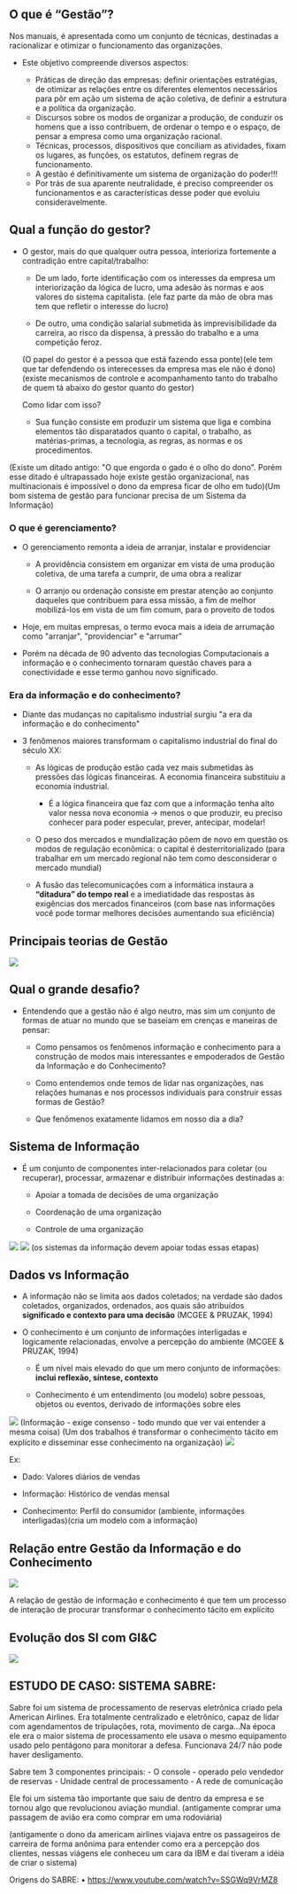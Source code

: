 
## O que é “Gestão”?

Nos manuais, é apresentada como um conjunto de técnicas, destinadas a racionalizar e otimizar o funcionamento das organizações.

- Este objetivo compreende diversos aspectos:

    - Práticas de direção das empresas: definir orientações estratégias, de otimizar as relações entre os diferentes elementos necessários para pôr em ação um sistema de ação coletiva, de definir a estrutura e a política da organização.
    - Discursos sobre os modos de organizar a produção, de conduzir os homens que a isso contribuem, de ordenar o tempo e o espaço, de pensar a empresa como uma organização racional.
    - Técnicas, processos, dispositivos que conciliam as atividades, fixam os lugares, as funções, os estatutos, definem regras de funcionamento.
    - A gestão é definitivamente um sistema de organização do poder!!!
    - Por trás de sua aparente neutralidade, é preciso compreender os funcionamentos e as características desse poder que evoluiu consideravelmente.

## Qual a função do gestor?

- O gestor, mais do que qualquer outra pessoa, interioriza fortemente a contradição entre capital/trabalho:

    - De um lado, forte identificação com os interesses da empresa um interiorização da lógica de lucro, uma adesão às normas e aos valores do sistema capitalista. (ele faz parte da mão de obra mas tem que refletir o interesse do lucro)

    - De outro, uma condição salarial submetida às imprevisibilidade da carreira, ao risco da dispensa, à pressão do trabalho e a uma competição feroz.

    (O papel do gestor é a pessoa que está fazendo essa ponte)(ele tem que tar defendendo os interecesses da empresa mas ele não é dono)(existe mecanismos de controle e acompanhamento tanto do trabalho de quem tá abaixo do gestor quanto do gestor)

	Como lidar com isso?

    - Sua função consiste em produzir um sistema que liga e combina elementos tão disparatados quanto o capital, o trabalho, as matérias-primas, a tecnologia, as regras, as normas e os procedimentos.

(Existe um ditado antigo: "O que engorda o gado é o olho do dono". Porém esse ditado é ultrapassado hoje existe gestão organizacional, nas multinacionais é impossível o dono da empresa ficar de olho em tudo)(Um bom sistema de gestão para funcionar precisa de um Sistema da Informação)
    
### O que é gerenciamento?

- O gerenciamento remonta a ideia de arranjar, instalar e providenciar

    - A providência consistem em organizar em vista de uma produção coletiva, de uma tarefa a cumprir, de uma obra a realizar

    - O arranjo ou ordenação consiste em prestar atenção ao conjunto daqueles que contribuem para essa missão, a fim de melhor mobilizá-los em vista de um fim comum, para o proveito de todos

- Hoje, em muitas empresas, o termo evoca mais a ideia de arrumação como "arranjar", "providenciar" e "arrumar"

- Porém na década de 90 advento das tecnologias Computacionais a informação e o conhecimento tornaram questão chaves para a conectividade e esse termo ganhou novo significado.

### Era da informação e do conhecimento?

- Diante das mudanças no capitalismo industrial surgiu "a era da informação e do conhecimento"

- 3 fenômenos maiores transformam o capitalismo industrial do final do século XX:

    - As lógicas de produção estão cada vez mais submetidas às pressões das lógicas financeiras. A economia financeira substituiu a economia industrial.
    
        - É a lógica financeira que faz com que a informação tenha alto valor nessa nova economia -> menos o que produzir, eu preciso conhecer para poder especular, prever, antecipar, modelar!

    - O peso dos mercados e mundialização  põem de novo em questão os modos de regulação econômica: o capital é desterritorializado (para trabalhar em um mercado regional não tem como desconsiderar o mercado mundial)

    - A fusão das telecomunicações com a informática instaura a **“ditadura” do tempo real** e a imediatidade das respostas às exigências dos mercados financeiros (com base nas informações você pode tormar melhores decisões aumentando sua eficiência)

## Principais teorias de Gestão

<img src="../.assets/teoGest.JPG">

## Qual o grande desafio?

- Entendendo que a gestão não é algo neutro, mas sim um conjunto de formas de atuar no mundo que se baseiam em crenças e maneiras de pensar:

    - Como pensamos os fenômenos informação e conhecimento para a construção de modos mais interessantes e empoderados de Gestão da Informação e do Conhecimento?

    - Como entendemos onde temos de lidar nas organizações, nas relações humanas e nos processos individuais para construir essas formas de Gestão?

    - Que fenômenos exatamente lidamos em nosso dia a dia?

## Sistema de Informação

- É um conjunto de componentes inter-relacionados para coletar (ou recuperar), processar, armazenar e distribuir informações destinadas a:

    - Apoiar a tomada de decisões de uma organização

    - Coordenação de uma organização

    - Controle de uma organização

<img src= "../.assets/si.JPG">

<img src= "../.assets/orgopes.JPG">
(os sistemas da informação devem apoiar todas essas etapas)

## Dados vs Informação

- A informação não se limita aos dados coletados; na verdade são dados coletados, organizados, ordenados, aos quais são atribuídos **significado e contexto para uma decisão** (MCGEE & PRUZAK, 1994)

- O conhecimento é um conjunto de informações interligadas e logicamente relacionadas, envolve a percepção do ambiente (MCGEE & PRUZAK, 1994)

    - É um nível mais elevado do que um mero conjunto de informações: **inclui reflexão, síntese, contexto**

    - Conhecimento é um entendimento (ou modelo) sobre pessoas, objetos ou eventos, derivado de informações sobre eles

<img src="../.assets/dados vs info.JPG">
(Informação - exige consenso - todo mundo que ver vai entender a mesma coisa)
(Um dos trabalhos é transformar o conhecimento tácito em explícito e disseminar esse conhecimento na organização)

<img src="../.assets/confinfodados.JPG">

Ex: 
- Dado: Valores diários de vendas

- Informação: Histórico de vendas mensal

- Conhecimento: Perfil do consumidor (ambiente, informações interligadas)(cria um modelo com a informação)


## Relação entre Gestão da Informação e do Conhecimento

<img src="../.assets/relação.JPG">

A relação de gestão de informação e conhecimento é que tem um processo de interação de procurar transformar o conhecimento tácito em explícito

## Evolução dos SI com GI&C

<img src="../.assets/evosi.JPG">


## ESTUDO DE CASO: SISTEMA SABRE:

Sabre foi um sistema de processamento de reservas eletrônica criado pela American Airlines. Era totalmente centralizado e eletrônico, capaz de lidar com agendamentos de tripulações, rota, movimento de carga...Na época ele era o maior sistema de processamento ele usava o mesmo equipamento usado pelo pentágono para monitorar a defesa. Funcionava 24/7 não pode haver desligamento.

Sabre tem 3 componentes principais:
    - O console - operado pelo vendedor de reservas
    - Unidade central de processamento
    - A rede de comunicação

Ele foi um sistema tão importante que saiu de dentro da empresa e se tornou algo que revolucionou aviação mundial. (antigamente comprar uma passagem de avião era como comprar em uma rodoviária)

(antigamente o dono da americam airlines viajava entre os passageiros de carreira de forma anônima para entender como era a percepção dos clientes, nessas viágens ele conheceu um cara da IBM e daí tiveram a idéia de criar o sistema)

Origens do SABRE: • https://www.youtube.com/watch?v=SSGWq9VrMZ8
